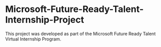 # Microsoft-Future-Ready-Talent-Internship-Project
This project was developed as part of the Microsoft Future Ready Talent Virtual Internship Program.
